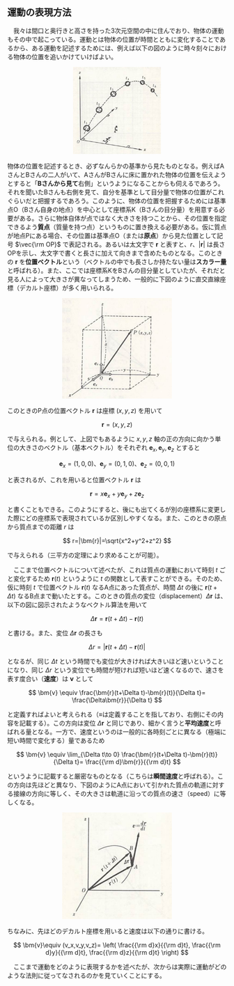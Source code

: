 
## 運動の表現方法

　我々は間口と奥行きと高さを持った3次元空間の中に住んでおり、物体の運動もその中で起こっている。運動とは物体の位置が時間とともに変化することであるから、ある運動を記述するためには、例えば以下の図のように時々刻々における物体の位置を追いかけていけばよい。

<p align="center">
    <img width="40%" src="images/motion.png">
</p>

物体の位置を記述するとき、必ずなんらかの基準から見たものとなる。例えばAさんとBさんの二人がいて、AさんがBさんに床に置かれた物体の位置を伝えようとすると「**Bさんから見て**右側」というようになることからも伺えるであろう。それを聞いたBさんも右側を見て、自分を基準として目分量で物体の位置がこれぐらいだと把握するであろう。このように、物体の位置を把握するためには基準点O（Bさん自身の地点）を中心として座標系K（Bさんの目分量）を用意する必要がある。さらに物体自体が点ではなく大きさを持つことから、その位置を指定できるよう**質点**（質量を持つ点）というものに置き換える必要がある。仮に質点が地点Pにある場合、その位置は基準点O（または**原点**）から見た位置として記号 $\vec{\rm OP}$ で表記される。あるいは太文字で $\bm{r}$ と表すと、$r、|\bm{r}|$ は長さOPを示し、太文字で書くと長さに加えて向きまで含めたものとなる。このときの $\bm{r}$ を**位置ベクトル**という（ベクトルの中でも長さしか持たない量は**スカラー量**と呼ばれる）。また、ここでは座標系KをBさんの目分量としていたが、それだと見る人によって大きさが異なってしまうため、一般的に下図のように直交直線座標（デカルト座標）が多く用いられる。

<p align="center">
    <img width="50%" src="images/rectangular_system.png">
</p>

このときのP点の位置ベクトル $\bm{r}$ は座標 $(x,y,z)$ を用いて

$$ \bm{r}=(x,y,z) $$

で与えられる。例として、上図でもあるように $x,y,z$ 軸の正の方向に向かう単位の大きさのベクトル（基本ベクトル）をそれぞれ $\bm{e}_x,\bm{e}_y,\bm{e}_z$ とすると

$$
    \bm{e}_x=(1,0,0)、 
    \bm{e}_y=(0,1,0)、
    \bm{e}_z=(0,0,1)
$$

と表されるが、これを用いると位置ベクトル $\bm{r}$ は

$$ \bm{r}=x\bm{e}_x+y\bm{e}_y+z\bm{e}_z $$

と書くこともできる。このようにすると、後にも出てくるが別の座標系に変更した際にどの座標系で表現されているか区別しやすくなる。また、このときの原点から質点までの距離 $r$ は

$$ 
    r=|\bm{r}|=\sqrt{x^2+y^2+z^2} 
$$

で与えられる（三平方の定理により求めることが可能）。

　ここまで位置ベクトルについて述べたが、これは質点の運動において時刻 $t$ ごと変化するため $\bm{r}(t)$ というように $t$ の関数として表すことができる。そのため、仮に時刻 $t$ で位置ベクトル $\bm{r}(t)$ なるA点にあった質点が、時間 $\Delta t$ の後に $\bm{r}(t+\Delta t)$ なるB点まで動いたとする。このときの質点の変位（displacement）$\Delta\bm{r}$ は、以下の図に図示されたようなベクトル算法を用いて

$$ 
    \Delta\bm{r}=\bm{r}(t+\Delta t)-\bm{r}(t) 
$$

と書ける。また、変位 $\Delta\bm{r}$ の長さも

$$
    \Delta r=|\bm{r}(t+\Delta t)-\bm{r}(t) |
$$

となるが、同じ $\Delta t$ という時間でも変位が大きければ大きいほど速いということになり、同じ $\Delta r$ という変位でも時間が短ければ短いほど速くなるので、速さを表す度合い（**速度**）は $\bm{v}$ として

$$
    \bm{v} \equiv 
    \frac{\bm{r}(t+\Delta t)-\bm{r}(t)}{\Delta t}=
    \frac{\Delta\bm{r}}{\Delta t}
$$

と定義すればよいと考えられる（$\equiv$は定義することを指しており、右側にその内容を記載する）。この方向は変位 $\Delta\bm{r}$ と同じであり、細かく言うと**平均速度**と呼ばれる量となる。一方で、速度というのは一般的に各時刻ごとに異なる（極端に短い時間で変化する）量であるため

$$
    \bm{v} \equiv
    \lim_{\Delta t\to 0}
    \frac{\bm{r}(t+\Delta t)-\bm{r}(t)}{\Delta t}=
    \frac{{\rm d}\bm{r}}{{\rm d}t}
$$

というように記載すると厳密なものとなる（こちらは**瞬間速度**と呼ばれる）。この方向は先ほどと異なり、下図のようにA点において引かれた質点の軌道に対する接線の方向に等しく、その大きさは軌道に沿っての質点の速さ（speed）に等しくなる。

<p align="center">
    <img width="50%" src="images/dr_motion.png">
</p>

ちなみに、先ほどのデカルト座標を用いると速度は以下の通りに書ける。

$$
    \bm{v}\equiv
    (v_x,v_y,v_z)=
    \left(
        \frac{{\rm d}x}{{\rm d}t},
        \frac{{\rm d}y}{{\rm d}t},
        \frac{{\rm d}z}{{\rm d}t}
    \right)
$$

　ここまで運動をどのように表現するかを述べたが、次からは実際に運動がどのような法則に従ってなされるのかを見ていくことにする。